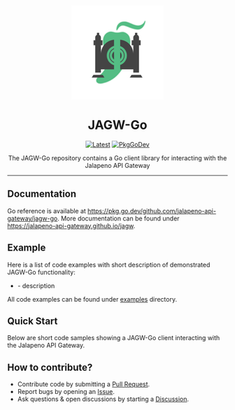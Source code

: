 <p align="center">
	<img src="./docs/jagw-logo.png">
</p>
<h1 align="center">JAGW-Go</h1>
<p align="center">
	<a href="https://github.com/jalapeno-api-gateway/jagw-go/releases/latest"><img src="https://img.shields.io/github/v/tag/jalapeno-api-gatway/jagw-go.svg?label=release&logo=github" alt="Latest"></a>
	<a href="https://pkg.go.dev/github.com/jalapeno-api-gateway/jagw-go"><img src="https://pkg.go.dev/badge/github.com/jalapeno-api-gateway/jagw-go" alt="PkgGoDev"></a>
</p>

<p align="center">
The JAGW-Go repository contains a Go client library for interacting with the Jalapeno API Gateway
</p>

---

## Documentation
Go reference is available at https://pkg.go.dev/github.com/jalapeno-api-gateway/jagw-go. More documentation can be found under https://jalapeno-api-gateway.github.io/jagw.

## Example
Here is a list of code examples with short description of demonstrated JAGW-Go functionality:

- []() - description

All code examples can be found under [examples](examples) directory.

## Quick Start
Below are short code samples showing a JAGW-Go client interacting with the Jalapeno API Gateway.

## How to contribute?

- Contribute code by submitting a [Pull Request](https://github.com/jalapeno-api-gateway/jagw-go/pulls).
- Report bugs by opening an [Issue](https://github.com/jalapeno-api-gateway/jagw-go/issues).
- Ask questions & open discussions by starting a [Discussion](https://github.com/jalapeno-api-gateway/jagw-go/discussions).